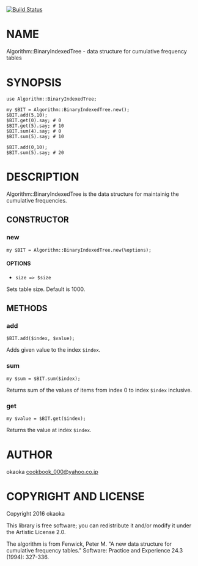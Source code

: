 [![Build Status](https://travis-ci.org/okaoka/p6-Algorithm-BinaryIndexedTree.svg?branch=master)](https://travis-ci.org/okaoka/p6-Algorithm-BinaryIndexedTree)

NAME
====

Algorithm::BinaryIndexedTree - data structure for cumulative frequency tables

SYNOPSIS
========

    use Algorithm::BinaryIndexedTree;

    my $BIT = Algorithm::BinaryIndexedTree.new();
    $BIT.add(5,10);
    $BIT.get(0).say; # 0
    $BIT.get(5).say; # 10
    $BIT.sum(4).say; # 0
    $BIT.sum(5).say; # 10

    $BIT.add(0,10);
    $BIT.sum(5).say; # 20

DESCRIPTION
===========

Algorithm::BinaryIndexedTree is the data structure for maintainig the cumulative frequencies.

CONSTRUCTOR
-----------

### new

    my $BIT = Algorithm::BinaryIndexedTree.new(%options);

#### OPTIONS

  * `size => $size`

Sets table size. Default is 1000.

METHODS
-------

### add

    $BIT.add($index, $value);

Adds given value to the index `$index`.

### sum

    my $sum = $BIT.sum($index);

Returns sum of the values of items from index 0 to index `$index` inclusive.

### get

    my $value = $BIT.get($index);

Returns the value at index `$index`.

AUTHOR
======

okaoka <cookbook_000@yahoo.co.jp>

COPYRIGHT AND LICENSE
=====================

Copyright 2016 okaoka

This library is free software; you can redistribute it and/or modify it under the Artistic License 2.0.

The algorithm is from Fenwick, Peter M. "A new data structure for cumulative frequency tables." Software: Practice and Experience 24.3 (1994): 327-336.
